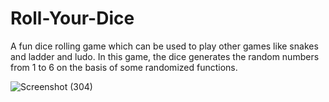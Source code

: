 # Roll-Your-Dice
A fun dice rolling game which can be used to play other games like snakes and ladder and ludo. In this game, the dice generates the random numbers from 1 to 6 on the basis of some randomized functions.



![Screenshot (304)](https://user-images.githubusercontent.com/54080068/93804204-9893b400-fc63-11ea-85a7-d3bcdb6b96c4.png)
